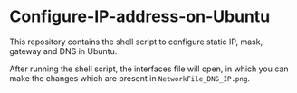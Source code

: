 # Configure-IP-address-on-Ubuntu

This repository contains the shell script to configure static IP, mask, gateway and DNS in Ubuntu.

After running the shell script, the interfaces file will open, in which you can make the changes which are present in `NetworkFile_DNS_IP.png`.
